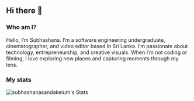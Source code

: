 ## Hi there 👋

### Who am I?

Hello, I’m Subhashana. I’m a software engineering undergraduate, cinematographer, and video editor based in Sri Lanka. I’m passionate about technology, entrepreneurship, and creative visuals. When I’m not coding or filming, I love exploring new places and capturing moments through my lens.

### My stats

![subhashanasandakelum's Stats](https://github-readme-stats.vercel.app/api?username=subhashanasandakelum&theme=vue-dark&show_icons=true&hide_border=true&count_private=false)
